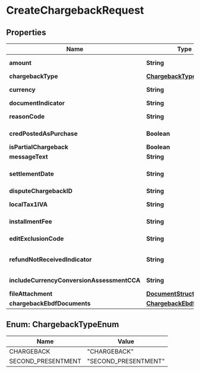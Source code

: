 

# CreateChargebackRequest

## Properties

Name | Type | Description | Notes
------------ | ------------- | ------------- | -------------
**amount** | **String** | Amount of CB should be OT amount (DE4). US Issuers should always submit in USD. For more details refer to the GCMS Reference Manual.   Length: 1-12   Valid Values/Format: Numeric | 
**chargebackType** | [**ChargebackTypeEnum**](#ChargebackTypeEnum) | Provide the chargeback.   Length: 10-18   Valid Values/Format: CHARGEBACK, SECOND_PRESENTMENT | 
**currency** | **String** | The chargeback currency. The data should be standard currency alpha code or numeric code. Currency should correspond with the amount submitted for chargeback creation Length: 3 Valid Values/Format: A-Z (Uppercase Alphabetic Letter) OR Numeric | 
**documentIndicator** | **String** | Document Indicator defines if a document is required for the dispute.   Length: 4-5   Valid Values/Format: true / false | 
**reasonCode** | **String** | Chargeback Reason Code provides the chargeback receiver with the reason for sending the chargeback.   Length: 1-4   Valid Values/Format: Numeric | 
**credPostedAsPurchase** | **Boolean** | Indicator to notify this is a credit posted as a purchase.   Only applicable to reason codes of 4853 and 4860.  Defaults to false.   Length: 4-5   Valid Values/Format: true / false |  [optional]
**isPartialChargeback** | **Boolean** | Indicates a partial chargeback.  Defaults to false.   Length: 4-5   Valid Values/Format: true / false |  [optional]
**messageText** | **String** | Member message text to be used for the chargeback.   Length: 0-100   Valid Values/Format: Only Alphanumeric |  [optional]
**settlementDate** | **String** | CONDITIONAL: Required for Argentina and Uruguay&#39;s Settlement Service participation ID codes (LA00003201, LA00003202, LA00085801, LA00085802, LA00084011, LA00084012). The date may not be prior to the current date or beyond 90 days from the current date.   Length: 10   Valid Values/Format: Date (yyyy-MM-dd) |  [optional]
**disputeChargebackID** | **String** | Accepts a chargeback ID when &#39;chargebackType&#39; is set to &#39;SECOND_PRESENTMENT&#39;   Length: 1-19   Valid Values/Format: Numeric |  [optional]
**localTax1IVA** | **String** | Applies only to LAC installments (Argentina and Uruguay). PDS 1015. Contains the VAT amount for the installment fee.   Length: 4-6   Valid Values/Format: Numeric (2 Decimals) |  [optional]
**installmentFee** | **String** | Applies only to LAC installments (Argentina and Uruguay). PDS 1028. Contains the VAT amount for the installment fee.   Length: 1-12   Valid Values/Format: Numeric |  [optional]
**editExclusionCode** | **String** | Edit exclusion code to bypass clearing system edits.   Length: 1-2   Valid Values/Format: Alphanumeric / Spaces. (Y,B0,B1,B2,B3,B4,B5,B6,B7,B8,B9,BA,BB,BC,BD,BE,BF,BG,BH,BI,BJ,BK,BL,BM,BN,BO,BP,BQ,BR,BS,BT,BU,BV,BW,BX,BY,BZ,SPACES). |  [optional]
**refundNotReceivedIndicator** | **String** | Cardholder/Issuer did not receive refund when a first chargeback was rejected by Collaboration with reason code 5000 indicating refund provided. 20 days after rejection of CB through collaboration.   CONDITIONAL: this field is only applicable if chargebackType is CHARGEBACK.   Length: 4-5   Valid Values/Format: true, false |  [optional]
**includeCurrencyConversionAssessmentCCA** | **String** | Currency Conversion Assessment amount applied for full first chargeback, to indicate, if Currency Conversion Assessment was included or not for qualified transactions. |  [optional]
**fileAttachment** | [**DocumentStructure**](DocumentStructure.md) |  |  [optional]
**chargebackEbdfDocuments** | [**ChargebackEbdfStructure**](ChargebackEbdfStructure.md) |  |  [optional]



## Enum: ChargebackTypeEnum

Name | Value
---- | -----
CHARGEBACK | &quot;CHARGEBACK&quot;
SECOND_PRESENTMENT | &quot;SECOND_PRESENTMENT&quot;



